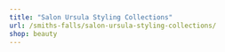 ```yaml
---
title: "Salon Ursula Styling Collections"
url: /smiths-falls/salon-ursula-styling-collections/
shop: beauty
---
```


